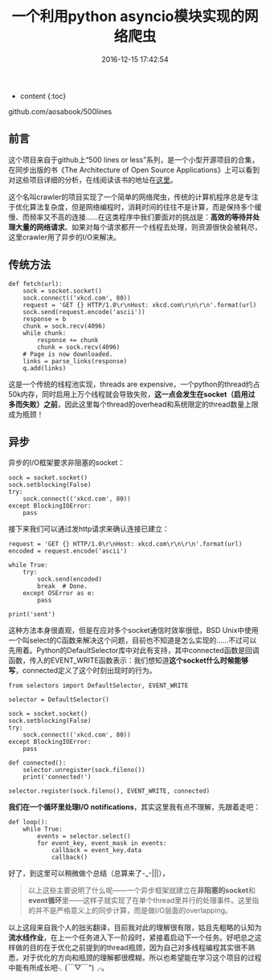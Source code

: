 ﻿---
layout: post
title:  "一个利用python asyncio模块实现的网络爬虫"
date:   2016-12-15 17:42:54
categories: web-programming
tags: Python Crawler 500lines
---

* content
{:toc}

github.com/aosabook/500lines








## 前言

这个项目来自于github上“500 lines or less”系列，是一个小型开源项目的合集，在同步出版的书《The Architecture of Open Source Applications》上可以看到对这些项目详细的分析，在线阅读该书的地址在[这里](http://aosabook.org/en/index.html)。

这个名叫crawler的项目实现了一个简单的网络爬虫，传统的计算机程序总是专注于优化算法复杂度，但是网络编程时，消耗时间的往往不是计算，而是保持多个缓慢、而频率又不高的连接……在这类程序中我们要面对的挑战是：**高效的等待并处理大量的网络请求**。如果对每个请求都开一个线程去处理，则资源很快会被耗尽，这里crawler用了异步的I/O来解决。

## 传统方法
```
def fetch(url):
    sock = socket.socket()
    sock.connect(('xkcd.com', 80))
    request = 'GET {} HTTP/1.0\r\nHost: xkcd.com\r\n\r\n'.format(url)
    sock.send(request.encode('ascii'))
    response = b
    chunk = sock.recv(4096)
    while chunk:
        response += chunk
        chunk = sock.recv(4096)
    # Page is now downloaded.
    links = parse_links(response)
    q.add(links)
```
这是一个传统的线程池实现，threads are expensive，一个python的thread约占50k内存，同时启用上万个线程就会导致失败，**这一点会发生在socket（启用过多而失败）之前**，因此这里每个thread的overhead和系统限定的thread数量上限成为瓶颈！

## 异步

异步的I/O框架要求非阻塞的socket：
```
sock = socket.socket()
sock.setblocking(False)
try:
    sock.connect(('xkcd.com', 80))
except BlockingIOError:
    pass
```

接下来我们可以通过发http请求来确认连接已建立：
```
request = 'GET {} HTTP/1.0\r\nHost: xkcd.com\r\n\r\n'.format(url)
encoded = request.encode('ascii')

while True:
    try:
        sock.send(encoded)
        break  # Done.
    except OSError as e:
        pass

print('sent')
```

这种方法本身很直观，但是在应对多个socket通信时效率很低，BSD Unix中使用一个叫select的C函数来解决这个问题，目前也不知道是怎么实现的……不过可以先用着。Python的DefaultSelector库中对此有支持，其中connected函数是回调函数，传入的EVENT_WRITE函数表示：我们想知道**这个socket什么时候能够写**，connected定义了这个时刻出现时的行为。

```
from selectors import DefaultSelector, EVENT_WRITE

selector = DefaultSelector()

sock = socket.socket()
sock.setblocking(False)
try:
    sock.connect(('xkcd.com', 80))
except BlockingIOError:
    pass

def connected():
    selector.unregister(sock.fileno())
    print('connected!')

selector.register(sock.fileno(), EVENT_WRITE, connected)
```

**我们在一个循环里处理I/O notifications**，其实这里我有点不理解，先跟着走吧：
```
def loop():
    while True:
        events = selector.select()
        for event_key, event_mask in events:
            callback = event_key.data
            callback()
```

好了，到这里可以稍微做个总结（总算来了-_-|||），

>以上这些主要说明了什么呢——一个异步框架就建立在**非阻塞的socket**和**event循环**里——这样子就实现了在单个thread里并行的处理事件。这里指的并不是严格意义上的同步计算，而是做I/O层面的overlapping。

以上这段来自我个人的拙劣翻译，目前我对此的理解很有限，姑且先粗略的认知为**流水线作业**，在上一个任务进入下一阶段时，紧接着启动下一个任务。好吧总之这样做的目的在于优化之前提到的thread瓶颈，因为自己对多线程编程其实很不熟悉，对于优化的方向和瓶颈的理解都很模糊，所以也希望能在学习这个项目的过程中能有所成长吧╮(￣▽￣")╭。

